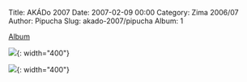Title: AKÁDo 2007
Date: 2007-02-09 00:00
Category: Zima 2006/07
Author: Pipucha
Slug: akado-2007/pipucha
Album: 1

[Album](http://honza.vzdusne.cz/honza.php?action=gallery&gallery=akado_07)

![]({static}/static/zima-2006-07/alba/tonda2.jpg){: width="400"}

![]({static}/static/zima-2006-07/alba/janucha-start-bw.jpg){: width="400"}
